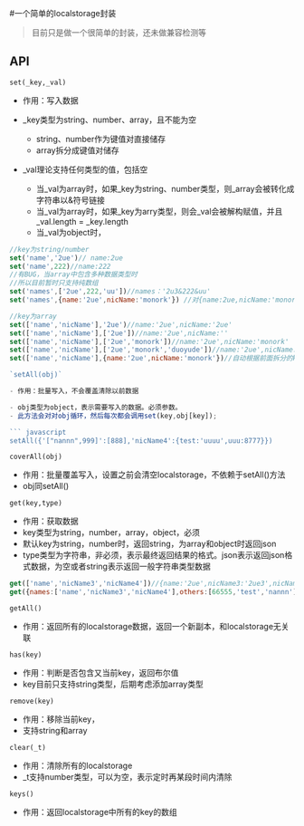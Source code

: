 #一个简单的localstorage封装

> 目前只是做一个很简单的封装，还未做兼容检测等

## API
`set(_key,_val)` 

- 作用：写入数据


- _key类型为string、number、array，且不能为空
    - string、number作为键值对直接储存
    - array拆分成键值对储存
- _val理论支持任何类型的值，包括空
    - 当_val为array时，如果_key为string、number类型，则_array会被转化成字符串以&符号链接
    - 当_val为array时，如果_key为arry类型，则会_val会被解构赋值，并且_val.length = _key.length
    - 当_val为object时，

``` javascript
//key为string/number
set('name','2ue')// name:2ue
set('name',222)//name:222
//有BUG，当array中包含多种数据类型时
//所以目前暂时只支持纯数组
set('names',['2ue',222,'uu'])//names：'2u3&222&uu'
set('names',{name:'2ue',nicName:'monork'}) //对{name:2ue,nicName:'monork'}调用JSON.stringify()方法

//key为array
set(['name','nicName'],'2ue')//name:'2ue',nicName:'2ue'
set(['name','nicName'],['2ue'])//name:'2ue',nicName:''
set(['name','nicName'],['2ue','monork'])//name:'2ue',nicName:'monork'
set(['name','nicName'],['2ue','monork','duoyude'])//name:'2ue',nicName:'monork'
set(['name','nicName'],{name:'2ue',nicName:'monork'})//自动根据前面拆分的key匹配{name:'2ue',nicName:'monork'}中相同的key值

`setAll(obj)`  

- 作用：批量写入，不会覆盖清除以前数据

- obj类型为object，表示需要写入的数据。必须参数。
- 此方法会对对obj循环，然后每次都会调用set(key,obj[key]);

``` javascript
setAll({'["nannn",999]':[888],'nicName4':{test:'uuuu',uuu:8777}})
```

`coverAll(obj)` 

- 作用：批量覆盖写入，设置之前会清空localstorage，不依赖于setAll()方法
- obj同setAll()

`get(key,type)`  

- 作用：获取数据
- key类型为string，number，array，object，必须
- 默认key为string，number时，返回string，为array和object时返回json
- type类型为字符串，非必须，表示最终返回结果的格式。json表示返回json格式数据，为空或者string表示返回一般字符串类型数据

``` javascript
get(['name','nicName3','nicName4'])//{name:'2ue',nicName3:'2ue3',nicName4:'2UE4'}
get({names:['name','nicName3','nicName4'],others:[66555,'test','nannn']})//{names:{name:'2ue',nicName3:'2ue3',nicName4:'2UE4'},others:{66555:'5werwe,test:444,nannn:'ttt'}}
```

`getAll()`

- 作用：返回所有的localstorage数据，返回一个新副本，和localstorage无关联

`has(key)`

- 作用：判断是否包含又当前key，返回布尔值
- key目前只支持string类型，后期考虑添加array类型

`remove(key)`

- 作用：移除当前key，
- 支持string和array

`clear(_t)`

- 作用：清除所有的localstorage
- _t支持number类型，可以为空，表示定时再某段时间内清除

`keys()`

- 作用：返回localstorage中所有的key的数组